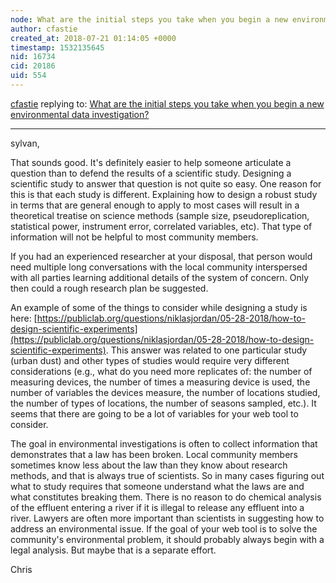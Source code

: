 ```yaml
---
node: What are the initial steps you take when you begin a new environmental data investigation?
author: cfastie
created_at: 2018-07-21 01:14:05 +0000
timestamp: 1532135645
nid: 16734
cid: 20186
uid: 554
---
```




[cfastie](../profile/cfastie) replying to: [What are the initial steps you take when you begin a new environmental data investigation?](../notes/sylvan/07-17-2018/what-are-the-initial-steps-you-take-when-you-begin-a-new-environmental-data-investigation)

----
sylvan,

That sounds good. It's definitely easier to help someone articulate a question than to defend the results of a scientific study. Designing a scientific study to answer that question is not quite so easy. One reason for this is that each study is different. Explaining how to design a robust study in terms that are general enough to apply to most cases will result in a theoretical treatise on science methods (sample size, pseudoreplication, statistical power, instrument error, correlated variables, etc). That type of information will not be helpful to most community members.

If you had an experienced researcher at your disposal, that person would need multiple long conversations with the local community interspersed with all parties learning additional details of the system of concern. Only then could a rough research plan be suggested. 

An example of some of the things to consider while designing a study is here: [https://publiclab.org/questions/niklasjordan/05-28-2018/how-to-design-scientific-experiments](https://publiclab.org/questions/niklasjordan/05-28-2018/how-to-design-scientific-experiments). This answer was related to one particular study (urban dust) and other types of studies would require very different considerations (e.g., what do you need more replicates of: the number of measuring devices, the number of times a measuring device is used, the number of variables the devices measure, the number of locations studied, the number of types of locations, the number of seasons sampled, etc.). It seems that there are going to be a lot of variables for your web tool to consider.

The goal in environmental investigations is often to collect information that demonstrates that a law has been broken. Local community members sometimes know less about the law than they know about research methods, and that is always true of scientists. So in many cases figuring out what to study requires that someone understand what the laws are and what constitutes breaking them. There is no reason to do chemical analysis of the effluent entering a river if it is illegal to release any effluent into a river. Lawyers are often more important than scientists in suggesting how to address an environmental issue. If the goal of your web tool is to solve the community's environmental problem, it should probably always begin with a legal analysis. But maybe that is a separate effort.

Chris